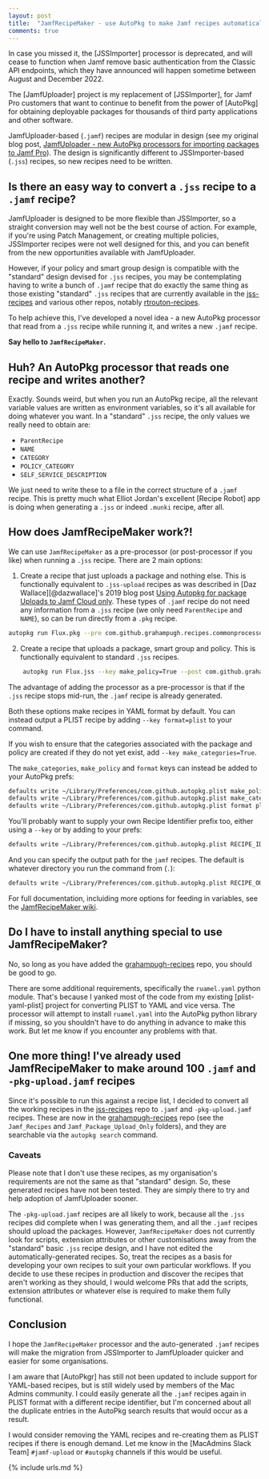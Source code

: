 ```yaml
---
layout: post
title:  "JamfRecipeMaker - use AutoPkg to make Jamf recipes automatically!"
comments: true
---
```


In case you missed it, the [JSSImporter] processor is deprecated, and will cease to function when Jamf remove basic authentication from the Classic API endpoints, which they have announced will happen sometime between August and December 2022.

The [JamfUploader] project is my replacement of [JSSImporter], for Jamf Pro customers that want to continue to benefit from the power of [AutoPkg] for obtaining deployable packages for thousands of third party applications and other software.

JamfUploader-based (`.jamf`) recipes are modular in design (see my original blog post, [JamfUploader - new AutoPkg processors for importing packages to Jamf Pro](/2020/12/14/introducing-jamf-upload.html)). The design is significantly different to JSSImporter-based (`.jss`) recipes, so new recipes need to be written.

## Is there an easy way to convert a `.jss` recipe to a `.jamf` recipe?

JamfUploader is designed to be more flexible than JSSImporter, so a straight conversion may well not be the best course of action. For example, if you're using Patch Management, or creating multiple policies, JSSImporter recipes were not well designed for this, and you can benefit from the new opportunities available with JamfUploader.

However, if your policy and smart group design is compatible with the "standard" design devised for `.jss` recipes, you may be contemplating having to write a bunch of `.jamf` recipe that do exactly the same thing as those existing "standard" `.jss` recipes that are currently available in the [jss-recipes][1] and various other repos, notably [rtrouton-recipes][2].

To help achieve this, I've developed a novel idea - a new AutoPkg processor that read from a `.jss` recipe while running it, and writes a new `.jamf` recipe. 

**Say hello to `JamfRecipeMaker`.**

## Huh? An AutoPkg processor that reads one recipe and writes another?

Exactly. Sounds weird, but when you run an AutoPkg recipe, all the relevant variable values are written as environment variables, so it's all available for doing whatever you want. In a "standard" `.jss` recipe, the only values we really need to obtain are:

- `ParentRecipe`
- `NAME`
- `CATEGORY`
- `POLICY_CATEGORY`
- `SELF_SERVICE_DESCRIPTION`

We just need to write these to a file in the correct structure of a `.jamf` recipe. This is pretty much what Elliot Jordan's excellent [Recipe Robot] app is doing when generating a `.jss` or indeed `.munki` recipe, after all.

## How does JamfRecipeMaker work?!

We can use `JamfRecipeMaker` as a pre-processor (or post-processor if you like) when running a `.jss` recipe. There are 2 main options:

1. Create a recipe that just uploads a package and nothing else. This is functionally equivalent to `.jss-upload` recipes as was described in [Daz Wallace][@dazwallace]'s 2019 blog post [Using Autopkg for package Uploads to Jamf Cloud only][4]. These types of `.jamf` recipe do not need any information from a `.jss` recipe (we only need `ParentRecipe` and `NAME`), so can be run directly from a `.pkg` recipe.

```bash
autopkg run Flux.pkg --pre com.github.grahampugh.recipes.commonprocessors/JamfRecipeMaker
```

2. Create a recipe that uploads a package, smart group and policy. This is functionally equivalent to standard `.jss` recipes.

```bash
    autopkg run Flux.jss --key make_policy=True --post com.github.grahampugh.recipes.commonprocessors/JamfRecipeMaker
```

The advantage of adding the processor as a pre-processor is that if the `.jss` recipe stops mid-run, the `.jamf` recipe is already generated.

Both these options make recipes in YAML format by default. You can instead output a PLIST recipe by adding `--key format=plist` to your command.

If you wish to ensure that the categories associated with the package and policy are created if they do not yet exist, add `--key make_categories=True`.

The `make_categories`, `make_policy` and `format` keys can instead be added to your AutoPkg prefs:

```bash
defaults write ~/Library/Preferences/com.github.autopkg.plist make_policy -bool YES
defaults write ~/Library/Preferences/com.github.autopkg.plist make_categories -bool YES
defaults write ~/Library/Preferences/com.github.autopkg.plist format plist
```

You'll probably want to supply your own Recipe Identifier prefix too, either using a `--key` or by adding to your prefs:

```bash
defaults write ~/Library/Preferences/com.github.autopkg.plist RECIPE_IDENTIFIER_PREFIX com.acme.autopkg-recipes
```
And you can specify the output path for the `jamf` recipes. The default is whatever directory you run the command from (`.`):

```bash
defaults write ~/Library/Preferences/com.github.autopkg.plist RECIPE_OUTPUT_PATH /path/to/my/recipe-repo/Jamf_Recipes
```

For full documentation, incluiding more options for feeding in variables, see the [JamfRecipeMaker wiki][3].

## Do I have to install anything special to use JamfRecipeMaker?

No, so long as you have added the [grahampugh-recipes][5] repo, you should be good to go.

There are some additional requirements, specifically the `ruamel.yaml` python module. That's because I yanked most of the code from my existing [plist-yaml-plist] project for converting PLIST to YAML and vice versa. The processor will attempt to install `ruamel.yaml` into the AutoPkg python library if missing, so you shouldn't have to do anything in advance to make this work. But let me know if you encounter any problems with that.

## One more thing! I've already used JamfRecipeMaker to make around 100 `.jamf` and `-pkg-upload.jamf` recipes

Since it's possible to run this against a recipe list, I decided to convert all the working recipes in the [jss-recipes][1] repo to `.jamf` and `-pkg-upload.jamf` recipes. These are now in the [grahampugh-recipes][5] repo (see the `Jamf_Recipes` and `Jamf_Package_Upload_Only` folders), and they are searchable via the `autopkg search` command.

### Caveats

Please note that I don't use these recipes, as my organisation's requirements are not the same as that "standard" design. So, these generated recipes have not been tested. They are simply there to try and help adoption of JamfUploader sooner.

The `-pkg-upload.jamf` recipes are all likely to work, because all the `.jss` recipes did complete when I was generating them, and all the `.jamf` recipes should upload the packages. However, `JamfRecipeMaker` does not currently look for scripts, extension attributes or other customisations away from the "standard" basic `.jss` recipe design, and I have not edited the automatically-generated recipes. So, treat the recipes as a basis for developing your own recipes to suit your own particular workflows. If you decide to use these recipes in production and discover the recipes that aren't working as they should, I would welcome PRs that add the scripts, extension attributes or whatever else is required to make them fully functional.

## Conclusion

I hope the `JamfRecipeMaker` processor and the auto-generated `.jamf` recipes will make the migration from JSSImporter to JamfUploader quicker and easier for some organisations.

I am aware that [AutoPkgr] has still not been updated to include support for YAML-based recipes, but is still widely used by members of the Mac Admins community. I could easily generate all the `.jamf` recipes again in PLIST format with a different recipe identifier, but I'm concerned about all the duplicate entries in the AutoPkg search results that would occur as a result.

I would consider removing the YAML recipes and re-creating them as PLIST recipes if there is enough demand. Let me know in the [MacAdmins Slack Team] `#jamf-upload` or `#autopkg` channels if this would be useful.

[1]: https://github.com/autopkg/jss-recipes
[2]: https://github.com/autopkg/rtrouton-recipes
[3]: https://github.com/autopkg/grahampugh-recipes/wiki/JamfRecipeMaker
[4]: https://dazwallace.wordpress.com/2019/03/12/using-autopkg-for-package-uploads-to-jamf-cloud-only/
[5]: https://github.com/autopkg/grahampugh-recipes

{% include urls.md %}
